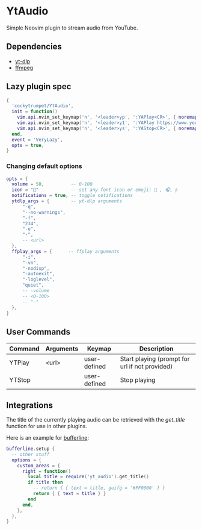 # YtAudio

Simple Neovim plugin to stream audio from YouTube.

## Dependencies

- [yt-dlp](https://github.com/yt-dlp/yt-dlp)
- [ffmpeg](https://ffmpeg.org/download.html)

## Lazy plugin spec

```lua
{
  'cockytrumpet/YtAudio',
  init = function()
    vim.api.nvim_set_keymap('n', '<leader>yp', ':YAPlay<CR>', { noremap = true, silent = true }) -- prompt for url
    vim.api.nvim_set_keymap('n', '<leader>y1', ':YAPlay https://www.youtube.com/watch?v=dQw4w9WgXcQ&pp=ygUJcmljayByb2xs<CR>', { noremap = true, silent = true })
    vim.api.nvim_set_keymap('n', '<leader>ys', ':YAStop<CR>', { noremap = true, silent = true })
  end,
  event = 'VeryLazy',
  opts = true,
}
```

### Changing default options

```lua
opts = {
  volume = 50,          -- 0-100
  icon = ""            -- set any font icon or emoji:  , 🎧, 
  notifications = true, -- toggle notifications
  ytdlp_args = {        -- yt-dlp arguments
      "-q",
      "--no-warnings",
      "-f",
      "234",
      "-o",
      "-",
      -- <url>
  },
  ffplay_args = {      -- ffplay arguments
      "-i",
      "-vn",
      "-nodisp",
      "-autoexit",
      "-loglevel",
      "quiet",
      -- -volume
      -- <0-100>
      -- "-"
  },
}
```

## User Commands

| Command | Arguments | Keymap       | Description                                    |
| ------- | --------- | ------------ | ---------------------------------------------- |
| YTPlay  | \<url\>   | user-defined | Start playing (prompt for url if not provided) |
| YTStop  |           | user-defined | Stop playing                                   |

## Integrations

The title of the currently playing audio can be retrieved with the _get_title_ function for use in other plugins.

Here is an example for [bufferline](https://github.com/akinsho/bufferline.nvim):

```lua
bufferline.setup {
  -- other stuff
  options = {
    custom_areas = {
      right = function()
        local title = require('yt_audio').get_title()
        if title then
          -- return { { text = title, guifg = '#FF0000' } }
          return { { text = title } }
        end
      end,
    },
  },
}
```
